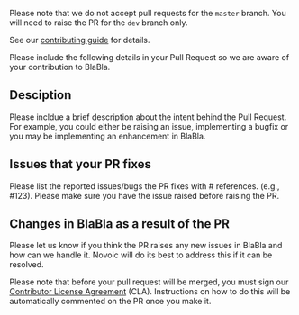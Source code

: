 Please note that we do not accept pull requests for the `master` branch. 
You will need to raise the PR for the `dev` branch only.

See our [contributing guide](https://github.com/novoic/blabla/blob/master/CONTRIBUTING.md) for details.

Please include the following details in your Pull Request so we are aware of your contribution to BlaBla.

## Desciption
Please incldue a brief description about the intent behind the Pull Request. For example, you could either be raising an issue, implementing a bugfix or you may be implementing an enhancement in BlaBla.

## Issues that your PR fixes
Please list the reported issues/bugs the PR fixes with # references. (e.g., #123). Please make sure you have the issue raised before raising the PR.

## Changes in BlaBla as a result of the PR
Please let us know if you think the PR raises any new issues in BlaBla and how can we handle it. Novoic will do its best to address this if it can be resolved.

Please note that before your pull request will be merged, you must sign our [Contributor License Agreement](https://gist.github.com/jackanth/e707f8c0dbe7f1768b4e8c6d28d04170) (CLA). Instructions on how to do this will be automatically commented on the PR once you make it.

